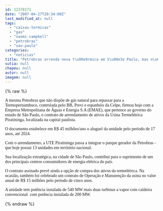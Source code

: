 ```yaml
---
id: 12378171
date: "2007-04-27T20:34:00Z"
last_modified_at: null
tags:
  - "caixas-termicas"
  - "gas"
  - "naomi-campbell"
  - "petrobras"
  - "sao-paulo"
categories:
  - "noticias"
title: "Petrobras arrenda nova t\u00e9rmica em S\u00e3o Paulo, mas n\u00e3o tem g\u00e1s para a Termopernambuco"
sutia: null
chapeu: null
autor: null
imagem: null
---
```

{% raw %}
<p><P><FONT face=Verdana>A mesma Petrobras que não dispõe de gás natural para repassar para a Termopernambuco, controlada pelo BB, Previ e espanhóis da Celpe, firmou hoje com a Empresa Metropolitana de Águas e Energia S.A (EMAE), que pertence ao governo do estado de São Paulo, o contrato de arrendamento de ativos da Usina Termelétrica Piratininga, localizada na capital paulista. </FONT></P></p>
<p><P><FONT face=Verdana>O documento estabelece em R$ 45 milhões/ano o aluguel da unidade pelo período de 17 anos, até 2024. </FONT></P></p>
<p><P><FONT face=Verdana>Com o arrendamento, a UTE Piratininga passa a integrar o parque gerador da Petrobras - que hoje possui 13 unidades em território nacional. </FONT></P></p>
<p><P><FONT face=Verdana>Sua localização estratégica, na cidade de São Paulo, contribui para o suprimento de um dos principais centros consumidores de energia elétrica do país.</FONT></P></p>
<p><P><FONT face=Verdana>O contrato assinado prevê ainda a opção de compra dos ativos da termelétrica. Na ocasião, também foi celebrado um contrato de Operação e Manutenção da usina no valor anual de R$ 15 milhões pelo período de cinco anos.</FONT></P></p>
<p><P><FONT face=Verdana>A unidade tem potência instalada de 540 MW mais duas turbinas a vapor com caldeira convencional&nbsp; com potência instalada de 200 MW. </FONT></P> </p>
{% endraw %}